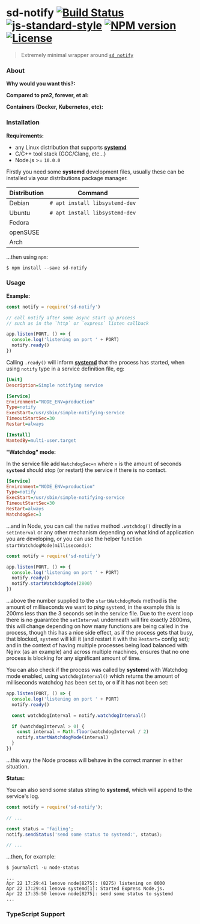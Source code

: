 # sd-notify [![Build Status](https://travis-ci.org/systemd/node-sd-notify.svg?branch=master)](https://travis-ci.org/systemd/node-sd-notify) [![js-standard-style](https://img.shields.io/badge/code%20style-standard-brightgreen.svg?style=flat)](https://github.com/feross/standard) [![NPM version](https://img.shields.io/npm/v/sd-notify.svg)](https://npmjs.org/package/sd-notify) [![License](http://img.shields.io/npm/l/sd-notify.svg)](LICENSE)

> Extremely minimal wrapper around [`sd_notify`](https://www.freedesktop.org/software/systemd/man/sd_notify.html)

### About

__Why would you want this?:__

__Compared to pm2, forever, et al:__

__Containers (Docker, Kubernetes, etc):__

### Installation

__Requirements:__

* any Linux distribution that supports [__systemd__](https://en.wikipedia.org/wiki/Systemd)
* C/C++ tool stack (GCC/Clang, etc...)
* Node.js >= `10.0.0`

Firstly you need some __systemd__ development files, usually these can be installed
via your distributions package manager.

|Distribution|Command|
|---|---|
|Debian|`# apt install libsystemd-dev`|
|Ubuntu|`# apt install libsystemd-dev`|
|Fedora|   |
|openSUSE| |
|Arch| |

...then using `npm`:

```
$ npm install --save sd-notify
```

### Usage

__Example:__

```javascript
const notify = require('sd-notify')

// call notify after some async start up process
// such as in the `http` or `express` listen callback

app.listen(PORT, () => {
  console.log('listening on port ' + PORT)
  notify.ready()
})
```

Calling `.ready()` will inform [__systemd__](https://www.freedesktop.org/software/systemd/man/systemd.service.html) that the process has started, when using `notify` type in a service definition file, eg:

```ini
[Unit]
Description=Simple notifying service

[Service]
Environment="NODE_ENV=production"
Type=notify
ExecStart=/usr/sbin/simple-notifying-service
TimeoutStartSec=30
Restart=always

[Install]
WantedBy=multi-user.target
```

__"Watchdog" mode:__

In the service file add `WatchdogSec=n` where `n` is the amount of seconds __`systemd`__ should
stop (or restart) the service if there is no contact.

```ini
[Service]
Environment="NODE_ENV=production"
Type=notify
ExecStart=/usr/sbin/simple-notifying-service
TimeoutStartSec=30
Restart=always
WatchdogSec=3
```

...and in Node, you can call the native method `.watchdog()` directly in a `setInterval` or any other mechanism
depending on what kind of application you are developing, or you can use the helper function
`startWatchdogMode(milliseconds)`:

```javascript
const notify = require('sd-notify')

app.listen(PORT, () => {
  console.log('listening on port ' + PORT)
  notify.ready()
  notify.startWatchdogMode(2800)
})
```

...above the number supplied to the `startWatchdogMode` method is the amount of milliseconds
we want to _ping_ `systemd`, in the example this is 200ms less than the 3 seconds set in the
service file. Due to the event loop there is no guarantee the `setInterval` underneath will
fire exactly 2800ms, this will change depending on how many functions are being called in the process,
though this has a nice side effect, as if the process gets that busy, that blocked, `systemd` will kill it
(and restart it with the `Restart=` config set); and in the context of having multiple processes being load
balanced with Nginx (as an example) and across multiple machines, ensures that no one process is blocking
for any significant amount of time.

You can also check if the process was called by __systemd__ with Watchdog mode
enabled, using `watchdogInterval()` which returns the amount of milliseconds
watchdog has been set to, or `0` if it has not been set:

```javascript
app.listen(PORT, () => {
  console.log('listening on port ' + PORT)
  notify.ready()

  const watchdogInterval = notify.watchdogInterval()

  if (watchdogInterval > 0) {
    const interval = Math.floor(watchdogInterval / 2)
    notify.startWatchdogMode(interval)
  }
})
```

...this way the Node process will behave in the correct manner in either situation.

__Status:__

You can also send some status string to __systemd__, which will append to the service's log.

```javascript
const notify = require('sd-notify');

// ...

const status = 'failing';
notify.sendStatus('send some status to systemd:', status);

// ...
```

...then, for example:

```
$ journalctl -u node-status

...
Apr 22 17:29:41 lenovo node[8275]: (8275) listening on 8000
Apr 22 17:29:41 lenovo systemd[1]: Started Express Node.js.
Apr 22 17:35:50 lenovo node[8275]: send some status to systemd
...
```

### TypeScript Support